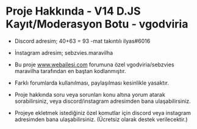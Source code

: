 # Proje Hakkında - V14 D.JS Kayıt/Moderasyon Botu - vgodviria

- Discord adresim; 40+63 = 93 -mat takıntılı ilyas#6016
- İnstagram adresim; sebzvies.maravilha

- Bu proje www.webailesi.com forumuna özel vgodviria/sebzvies maravilha tarafından en baştan kodlanmıştır.
- Farklı forumlarda kullanılması, paylaşılması kesinlikle yasaktır.
- Proje hakkında soru veya sorunları konu altına yorum atarak sorabilirsiniz, veya discord/instagram adresimden bana ulaşabilirsiniz.
- Projeye ekletmek istediğiniz özel komutlar için discord veya instagram adresimden bana ulaşabilirsiniz. (Ücretsiz olarak destek verilecektir.)

